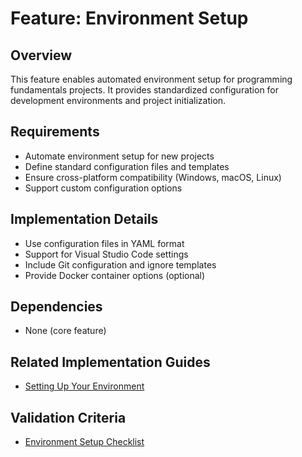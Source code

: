 # Feature: Environment Setup

## Overview
This feature enables automated environment setup for programming fundamentals projects. It provides standardized configuration for development environments and project initialization.

## Requirements
- Automate environment setup for new projects
- Define standard configuration files and templates
- Ensure cross-platform compatibility (Windows, macOS, Linux)
- Support custom configuration options

## Implementation Details
- Use configuration files in YAML format
- Support for Visual Studio Code settings
- Include Git configuration and ignore templates
- Provide Docker container options (optional)

## Dependencies
- None (core feature)

## Related Implementation Guides
- [Setting Up Your Environment](../implementation/01-environment-setup-guide.md)

## Validation Criteria
- [Environment Setup Checklist](../validation/01-environment-setup-checklist.md)
